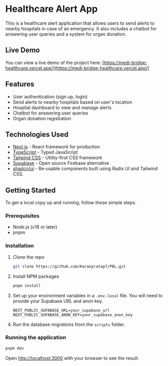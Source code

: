 # Healthcare Alert App

This is a healthcare alert application that allows users to send alerts to nearby hospitals in case of an emergency. It also includes a chatbot for answering user queries and a system for organ donation.

## Live Demo

You can view a live demo of the project here: [https://medi-bridge-healthcare.vercel.app/](https://medi-bridge-healthcare.vercel.app/)

## Features

-   User authentication (sign up, login)
-   Send alerts to nearby hospitals based on user's location
-   Hospital dashboard to view and manage alerts
-   Chatbot for answering user queries
-   Organ donation registration

## Technologies Used

-   [Next.js](https://nextjs.org/) - React framework for production
-   [TypeScript](https://www.typescriptlang.org/) - Typed JavaScript
-   [Tailwind CSS](https://tailwindcss.com/) - Utility-first CSS framework
-   [Supabase](https://supabase.io/) - Open source Firebase alternative
-   [shadcn/ui](https://ui.shadcn.com/) - Re-usable components built using Radix UI and Tailwind CSS.

## Getting Started

To get a local copy up and running, follow these simple steps.

### Prerequisites

-   Node.js (v18 or later)
-   pnpm

### Installation

1.  Clone the repo
    ```sh
    git clone https://github.com/Karanpratap7/PBL.git
    ```
2.  Install NPM packages
    ```sh
    pnpm install
    ```
3.  Set up your environment variables in a `.env.local` file. You will need to provide your Supabase URL and anon key.
    ```
    NEXT_PUBLIC_SUPABASE_URL=your_supabase_url
    NEXT_PUBLIC_SUPABASE_ANON_KEY=your_supabase_anon_key
    ```
4.  Run the database migrations from the `scripts` folder.

### Running the application

```sh
pnpm dev
```

Open [http://localhost:3000](http://localhost:3000) with your browser to see the result.